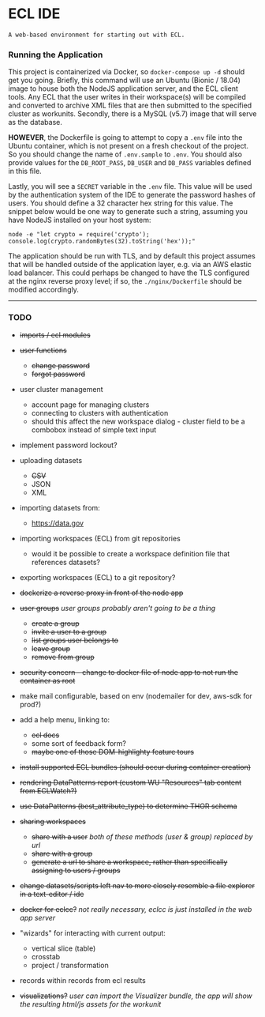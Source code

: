 # ECL IDE

    A web-based environment for starting out with ECL.


### Running the Application

This project is containerized via Docker, so `docker-compose up -d` should get you going.
Briefly, this command will use an Ubuntu (Bionic / 18.04) image to house both the NodeJS
application server, and the ECL client tools. Any ECL that the user writes in their workspace(s)
will be compiled and converted to archive XML files that are then submitted to the specified
cluster as workunits. Secondly, there is a MySQL (v5.7) image that will serve as the database.

**HOWEVER**, the Dockerfile is going to attempt to copy a `.env` file into the Ubuntu
container, which is not present on a fresh checkout of the project. So you should change
the name of `.env.sample` to `.env`. You should also provide values for the `DB_ROOT_PASS`,
`DB_USER` and `DB_PASS` variables defined in this file.

Lastly, you will see a `SECRET` variable in the `.env` file. This value will be used by
the authentication system of the IDE to generate the password hashes of users. You should
define a 32 character hex string for this value. The snippet below would be one way to
generate such a string, assuming you have NodeJS installed on your host system:

``` node -e "let crypto = require('crypto'); console.log(crypto.randomBytes(32).toString('hex'));" ```

The application should be run with TLS, and by default this project assumes that will be
handled outside of the application layer, e.g. via an AWS elastic load balancer. This
could perhaps be changed to have the TLS configured at the nginx reverse proxy level; if so,
the `./nginx/Dockerfile` should be modified accordingly.

---

### TODO

* ~~imports / ecl modules~~

* ~~user functions~~
  * ~~change password~~
  * ~~forgot password~~

* user cluster management
  * account page for managing clusters
  * connecting to clusters with authentication
  * should this affect the new workspace dialog - cluster field to be a combobox instead of simple text input

* implement password lockout?

* uploading datasets
  * ~~CSV~~
  * JSON
  * XML

* importing datasets from:
  * https://data.gov

* importing workspaces (ECL) from git repositories
  * would it be possible to create a workspace definition file that references datasets?

* exporting workspaces (ECL) to a git repository?

* ~~dockerize a reverse proxy in front of the node app~~

* ~~user groups~~ _user groups probably aren't going to be a thing_
  * ~~create a group~~
  * ~~invite a user to a group~~
  * ~~list groups user belongs to~~
  * ~~leave group~~
  * ~~remove from group~~

* ~~security concern - change to docker file of node app to not run the container as root~~

* make mail configurable, based on env (nodemailer for dev, aws-sdk for prod?)

* add a help menu, linking to:
  * ~~ecl docs~~
  * some sort of feedback form?
  * ~~maybe one of those DOM-highlighty feature tours~~

* ~~install supported ECL bundles (should occur during container creation)~~

* ~~rendering DataPatterns report (custom WU "Resources" tab content from ECLWatch?)~~

* ~~use DataPatterns (best_attribute_type) to determine THOR schema~~

* ~~sharing workspaces~~
  * ~~share with a user~~ _both of these methods (user & group) replaced by url_
  * ~~share with a group~~
  * ~~generate a url to share a workspace, rather than specifically assigning to users / groups~~

* ~~change datasets/scripts left nav to more closely resemble a file explorer in a text-editor / ide~~

* ~~docker for eclcc?~~ _not really necessary, eclcc is just installed in the web app server_

* "wizards" for interacting with current output:
  * vertical slice (table)
  * crosstab
  * project / transformation

* records within records from ecl results

* ~~visualizations?~~ _user can import the Visualizer bundle, the app will show the resulting html/js assets for the workunit_